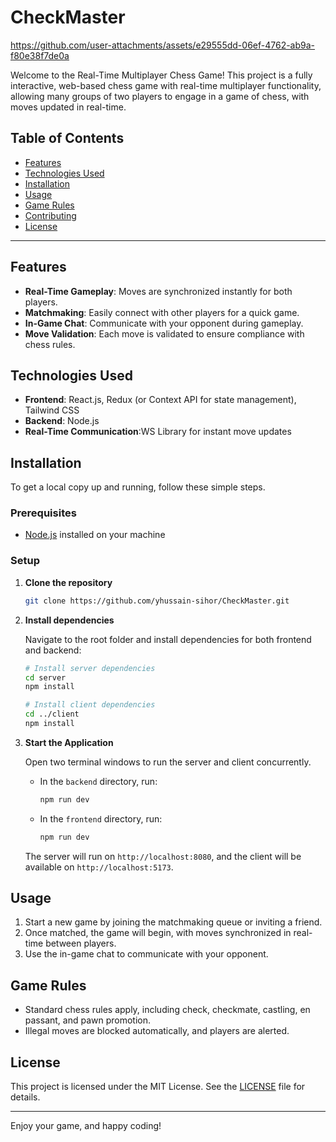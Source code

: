 # CheckMaster 

https://github.com/user-attachments/assets/e29555dd-06ef-4762-ab9a-f80e38f7de0a

Welcome to the Real-Time Multiplayer Chess Game! This project is a fully interactive, web-based chess game with real-time multiplayer functionality, allowing many groups of two players to engage in a game of chess, with moves updated in real-time.


## Table of Contents

- [Features](#features)
- [Technologies Used](#technologies-used)
- [Installation](#installation)
- [Usage](#usage)
- [Game Rules](#game-rules)
- [Contributing](#contributing)
- [License](#license)

---

## Features

- **Real-Time Gameplay**: Moves are synchronized instantly for both players.
- **Matchmaking**: Easily connect with other players for a quick game.
- **In-Game Chat**: Communicate with your opponent during gameplay.
- **Move Validation**: Each move is validated to ensure compliance with chess rules.

## Technologies Used

- **Frontend**: React.js, Redux (or Context API for state management), Tailwind CSS
- **Backend**: Node.js
- **Real-Time Communication**:WS Library for instant move updates

## Installation

To get a local copy up and running, follow these simple steps.

### Prerequisites

- [Node.js](https://nodejs.org/en/download/) installed on your machine

### Setup

1. **Clone the repository**

   ```bash
   git clone https://github.com/yhussain-sihor/CheckMaster.git
   ```

2. **Install dependencies**

   Navigate to the root folder and install dependencies for both frontend and backend:

   ```bash
   # Install server dependencies
   cd server
   npm install

   # Install client dependencies
   cd ../client
   npm install
   ```

3. **Start the Application**

   Open two terminal windows to run the server and client concurrently.

   - In the `backend` directory, run:

     ```bash
     npm run dev
     ```

   - In the `frontend` directory, run:

     ```bash
     npm run dev
     ```

   The server will run on `http://localhost:8080`, and the client will be available on `http://localhost:5173`.

## Usage

1. Start a new game by joining the matchmaking queue or inviting a friend.
2. Once matched, the game will begin, with moves synchronized in real-time between players.
3. Use the in-game chat to communicate with your opponent.

## Game Rules

- Standard chess rules apply, including check, checkmate, castling, en passant, and pawn promotion.
- Illegal moves are blocked automatically, and players are alerted.

## License

This project is licensed under the MIT License. See the [LICENSE](LICENSE) file for details.

---

Enjoy your game, and happy coding!

